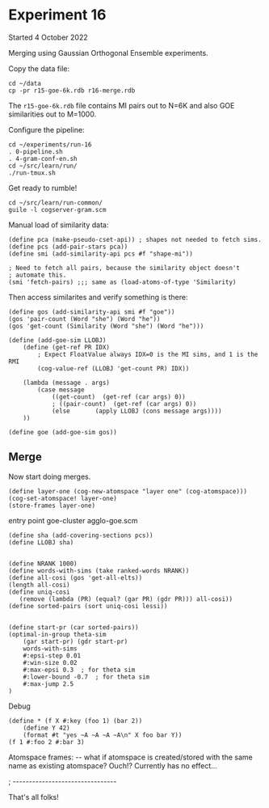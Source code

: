 
Experiment 16
=============
Started 4 October 2022

Merging using Gaussian Orthogonal Ensemble experiments.

Copy the data file:
```
cd ~/data
cp -pr r15-goe-6k.rdb r16-merge.rdb
```

The `r15-goe-6k.rdb` file contains MI pairs out to N=6K and also
GOE similarities out to M=1000.

Configure the pipeline:
```
cd ~/experiments/run-16
. 0-pipeline.sh
. 4-gram-conf-en.sh
cd ~/src/learn/run/
./run-tmux.sh
```

Get ready to rumble!
```
cd ~/src/learn/run-common/
guile -l cogserver-gram.scm
```

Manual load of similarity data:
```
(define pca (make-pseudo-cset-api)) ; shapes not needed to fetch sims.
(define pcs (add-pair-stars pca))
(define smi (add-similarity-api pcs #f "shape-mi"))

; Need to fetch all pairs, because the similarity object doesn't
; automate this.
(smi 'fetch-pairs) ;;; same as (load-atoms-of-type 'Similarity)
```

Then access similarites and verify something is there:
```
(define gos (add-similarity-api smi #f "goe"))
(gos 'pair-count (Word "she") (Word "he"))
(gos 'get-count (Similarity (Word "she") (Word "he")))

(define (add-goe-sim LLOBJ)
	(define (get-ref PR IDX)
		; Expect FloatValue always IDX=0 is the MI sims, and 1 is the RMI
		(cog-value-ref (LLOBJ 'get-count PR) IDX))

	(lambda (message . args)
		(case message
			((get-count)  (get-ref (car args) 0))
			; ((pair-count)  (get-ref (car args) 0))
			(else		(apply LLOBJ (cons message args))))
	))

(define goe (add-goe-sim gos))
```

Merge
-----
Now start doing merges.

```
(define layer-one (cog-new-atomspace "layer one" (cog-atomspace)))
(cog-set-atomspace! layer-one)
(store-frames layer-one)
```

entry point
goe-cluster agglo-goe.scm

```
(define sha (add-covering-sections pcs))
(define LLOBJ sha)


(define NRANK 1000)
(define words-with-sims (take ranked-words NRANK))
(define all-cosi (gos 'get-all-elts))
(length all-cosi)
(define uniq-cosi
   (remove (lambda (PR) (equal? (gar PR) (gdr PR))) all-cosi))
(define sorted-pairs (sort uniq-cosi lessi))


(define start-pr (car sorted-pairs))
(optimal-in-group theta-sim
	(gar start-pr) (gdr start-pr)
	words-with-sims
	#:epsi-step 0.01
	#:win-size 0.02
	#:max-epsi 0.3  ; for theta sim
	#:lower-bound -0.7  ; for theta sim
	#:max-jump 2.5
)
```

Debug

```
(define * (f X #:key (foo 1) (bar 2))
	(define Y 42)
	(format #t "yes ~A ~A ~A ~A\n" X foo bar Y))
(f 1 #:foo 2 #:bar 3)
```

Atomspace frames:
-- what if atomspace is created/stored with the same name as existing
atomspace?   Ouch!? Currently has no effect...

; --------------------------------

That's all folks!
